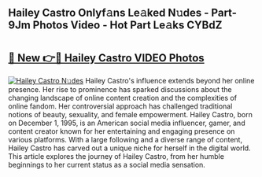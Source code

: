 ## Hailey Castro Onlyf𝚊ns Le𝚊ked N𝚞des - Part-9Jm Photos Video - Hot Part Le𝚊ks CYBdZ

# <h2><a href="http://ac31681.deff.icu/?id=Hailey+Castro">🔗 New 👉🔴 Hailey Castro VIDEO Photos</a></h2>

[![Hailey Castro N𝚞des](https://i.imgur.com/rIISA9y.gif)](http://ac31681.deff.icu/?id=Hailey+Castro)
Hailey Castro's influence extends beyond her online presence. Her rise to prominence has sparked discussions about the changing landscape of online content creation and the complexities of online fandom. Her controversial approach has challenged traditional notions of beauty, sexuality, and female empowerment. Hailey Castro, born on December 1, 1995, is an American social media influencer, gamer, and content creator known for her entertaining and engaging presence on various platforms. With a large following and a diverse range of content, Hailey Castro has carved out a unique niche for herself in the digital world. This article explores the journey of Hailey Castro, from her humble beginnings to her current status as a social media sensation.

